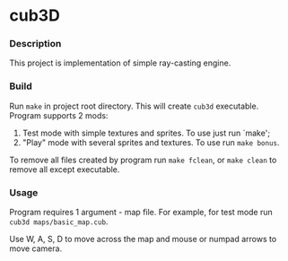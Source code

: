 # cub3D

### Description

This project is implementation of simple ray-casting engine.
 
### Build

 Run `make` in project root directory. This will create `cub3d` executable. Program supports 2 mods:

  1. Test mode with simple textures and sprites. To use just run `make';
  2. "Play" mode with several sprites and textures. To use run `make bonus`.
 
 To remove all files created by program run `make fclean`, or `make clean` to remove all except executable.
 
### Usage

Program requires 1 argument - map file. For example, for test mode run `cub3d maps/basic_map.cub`.

Use W, A, S, D to move across the map and mouse or numpad arrows to move camera.
